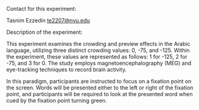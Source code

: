 Contact for this experiment:

Tasnim Ezzedin te2207@nyu.edu


Description of the experiment:

This experiment examines the crowding and preview effects in the Arabic language, utilizing three distinct crowding values: 0, -75, and -125. Within the experiment, these values are represented as follows: 1 for -125, 2 for -75, and 3 for 0. The study employs magnetoencephalography (MEG) and eye-tracking techniques to record brain activity.

In this paradigm, participants are instructed to focus on a fixation point on the screen. Words will be presented either to the left or right of the fixation point, and participants will be required to look at the presented word when cued by the fixation point turning green.



